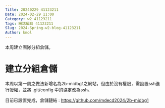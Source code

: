 ```yaml
---
Title: 20240229 41123211
Date: 2024-02-29 11:00
Category: w2 41123211
Tags: 網誌編寫 41123211
Slug: 2024-Spring-w2-blog-41123211
Author: kmol
---
```


本周建立團隊分組倉儲。

<!-- PELICAN_END_SUMMARY -->

# 建立分組倉儲

 本周以第一周之做法新增名為2b-midbg1之網站，但由於沒有權限，需設置ssh進行授權，並將 .git/config 中的協定改為ssh。

 目前已設置完成，倉儲鏈結 : <https://github.com/mdecd2024/2b-midbg1>